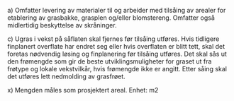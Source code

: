 a) Omfatter levering av materialer til og arbeider med tilsåing av arealer for etablering av grasbakke, grasplen og/eller blomstereng. Omfatter også midlertidig beskyttelse av skråninger.

c) Ugras i vekst på såflaten skal fjernes før tilsåing utføres. Hvis tidligere finplanert overflate har endret seg eller hvis overflaten er blitt tett, skal det foretas nødvendig løsing og finplanering før tilsåing utføres. Det skal sås ut den frømengde som gir de beste utviklingsmuligheter for graset ut fra frøtype og lokale vekstvilkår, hvis frømengde ikke er angitt. Etter såing skal det utføres lett nedmolding av grasfrøet.

x) Mengden måles som prosjektert areal. Enhet: m2

